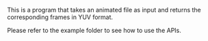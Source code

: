 This is a program that takes an animated file as input and returns the corresponding frames in YUV format.

Please refer to the example folder to see how to use the APIs.
